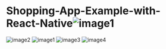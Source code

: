 # Shopping-App-Example-with-React-Native![image1](https://user-images.githubusercontent.com/93832227/177511878-0b14506c-3b47-42e9-9027-8285d0e02054.png)
![image2](https://user-images.githubusercontent.com/93832227/177511896-a31b9814-9594-4a69-ade4-006b79c65793.png)
![image1](https://user-images.githubusercontent.com/93832227/177511931-124a3d61-97fb-4208-b39e-5ca419e74c1a.png)
![image3](https://user-images.githubusercontent.com/93832227/177511942-47b1d1be-4dde-4755-ab3d-53b180975ac2.png)
![image4](https://user-images.githubusercontent.com/93832227/177511951-a278f654-3862-45f5-adb1-2b753dfa1a4f.png)

